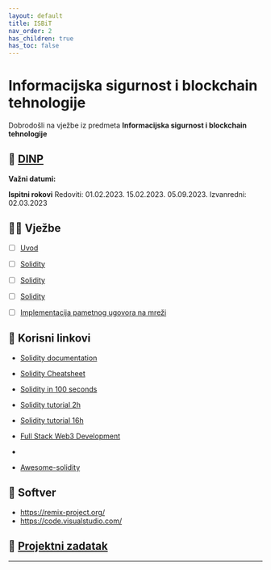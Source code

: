 ```yaml
---
layout: default
title: ISBiT
nav_order: 2
has_children: true
has_toc: false
---
```



# Informacijska sigurnost i blockchain tehnologije 


Dobrodošli na vježbe iz predmeta **Informacijska sigurnost i blockchain tehnologije**


## 📅 [DINP](https://www.inf.uniri.hr/images/nastava/izvedbeni/2022_2023/DS/1_godina/DINP_ISBT_2022_2023.pdf)


**Važni datumi:**


**Ispitni rokovi**
Redoviti:
01.02.2023.
15.02.2023.
05.09.2023.
Izvanredni:
02.03.2023


## 👨‍💻 Vježbe

- [ ] [Uvod](./isbit-uvod)
- [ ] [Solidity](./solidity-1)
- [ ] [Solidity](./solidity-2)
- [ ] [Solidity](./solidity-3)
- [ ] [Implementacija pametnog ugovora na mreži ](./pametni-ugovori)


## 🔗 Korisni linkovi  

- [Solidity documentation](https://docs.soliditylang.org/en/latest/)
- [Solidity Cheatsheet](https://docs.soliditylang.org/en/latest/cheatsheet.html)

- [Solidity in 100 seconds](https://www.youtube.com/watch?v=kdvVwGrV7ec)
- [Solidity tutorial 2h](https://www.youtube.com/watch?v=ipwxYa-F1uY&t=262s)
- [Solidity tutorial 16h](https://www.youtube.com/watch?v=M576WGiDBdQ&t=7843s)
- [Full Stack Web3 Development](https://www.youtube.com/watch?v=gyMwXuJrbJQ)

- [](https://ethereum.org/en/developers/tutorials/)

- [Awesome-solidity]( https://github.com/bkrem/awesome-solidity)


## 🧰 Softver

- https://remix-project.org/
- https://code.visualstudio.com/


## 🚀 [Projektni zadatak](./projektni-isbit)

---
